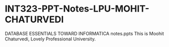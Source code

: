 # INT323-PPT-Notes-LPU-MOHIT-CHATURVEDI
DATABASE ESSENTIALS TOWARD INFORMATICA notes.ppts
This is Moohit Chaturvedi, 
Lovely Professional University.
